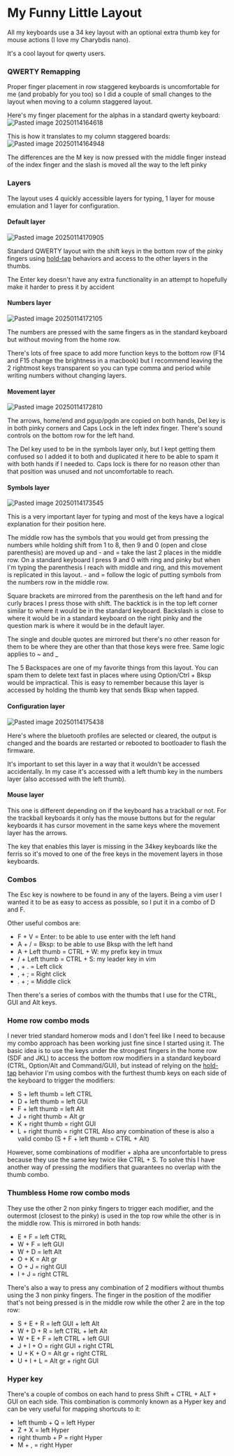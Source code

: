 # My Funny Little Layout
All my keyboards use a 34 key layout with an optional extra thumb key for mouse actions (I love my Charybdis nano).

It's a cool layout for qwerty users.

### QWERTY Remapping
Proper finger placement in row staggered keyboards is uncomfortable for me (and probably for you too) so I did a couple of small changes to the layout when moving to a column staggered layout.

Here's my finger placement for the alphas in a standard qwerty keyboard:
![Pasted image 20250114164618](https://github.com/user-attachments/assets/ea25e4d1-2519-4495-9b4c-d96df2c53e77)


This is how it translates to my column staggered boards:
![Pasted image 20250114164948](https://github.com/user-attachments/assets/16f2b5ee-d75a-43b1-8a5e-36ddf47f3b8e)

The differences are the M key is now pressed with the middle finger instead of the index finger and the slash is moved all the way to the left pinky

### Layers
The layout uses 4 quickly accessible layers for typing, 1 layer for mouse emulation and 1 layer for configuration.

#### Default layer
![Pasted image 20250114170905](https://github.com/user-attachments/assets/a74ae22a-4848-4c27-a8dd-c1bcdca91fa7)

Standard QWERTY layout with the shift keys in the bottom row of the pinky fingers using [hold-tap](https://zmk.dev/docs/keymaps/behaviors/hold-tap) behaviors and access to the other layers in the thumbs.

The Enter key doesn't have any extra functionality in an attempt to hopefully make it harder to press it by accident

#### Numbers layer
![Pasted image 20250114172105](https://github.com/user-attachments/assets/3774aa78-66c0-497b-b781-882ba6fb0d8f)

The numbers are pressed with the same fingers as in the standard keyboard but without moving from the home row.

There's lots of free space to add more function keys to the bottom row (F14 and F15 change the brightness in a macbook) but I recommend leaving the 2 rightmost keys transparent so you can type comma and period while writing numbers without changing layers.

#### Movement layer
![Pasted image 20250114172810](https://github.com/user-attachments/assets/c654af8c-a97b-49cc-a3b3-dde716139eb0)

The arrows, home/end and pgup/pgdn are copied on both hands, Del key is in both pinky corners and Caps Lock in the left index finger. There's sound controls on the bottom row for the left hand.

The Del key used to be in the symbols layer only, but I kept getting them confused so I added it to both and duplicated it here to be able to spam it with both hands if I needed to. Caps lock is there for no reason other than that position was unused and not uncomfortable to reach.

#### Symbols layer
![Pasted image 20250114173545](https://github.com/user-attachments/assets/533964dc-b2e6-476e-891c-5710ea5ee787)

This is a very important layer for typing and most of the keys have a logical explanation for their position here.

The middle row has the symbols that you would get from pressing the numbers while holding shift from 1 to 8, then 9 and 0 (open and close parenthesis) are moved up and - and = take the last 2 places in the middle row. On a standard keyboard I press 9 and 0 with ring and pinky but when I'm typing the parenthesis I reach with middle and ring, and this movement is replicated in this layout. - and = follow the logic of putting symbols from the numbers row in the middle row.

Square brackets are mirrored from the parenthesis on the left hand and for curly braces I press those with shift. The backtick is in the top left corner similar to where it would be in the standard keyboard. Backslash is close to where it would be in a standard keyboard on the right pinky and the question mark is where it would be in the default layer.

The single and double quotes are mirrored but there's no other reason for them to be where they are other than that those keys were free. Same logic applies to ~ and _

The 5 Backspaces are one of my favorite things from this layout. You can spam them to delete text fast in places where using Option/Ctrl + Bksp would be impractical. This is easy to remember because this layer is accessed by holding the thumb key that sends Bksp when tapped.
#### Configuration layer
![Pasted image 20250114175438](https://github.com/user-attachments/assets/6c332950-f999-40eb-a410-ea8b10b3271b)

Here's where the bluetooth profiles are selected or cleared, the output is changed and the boards are restarted or rebooted to bootloader to flash the firmware.

It's important to set this layer in a way that it wouldn't be accessed accidentally. In my case it's accessed with a left thumb key in the numbers layer (also accessed with the left thumb).

#### Mouse layer
This one is different depending on if the keyboard has a trackball or not. For the trackball keyboards it only has the mouse buttons but for the regular keyboards it has cursor movement in the same keys where the movement layer has the arrows.

The key that enables this layer is missing in the 34key keyboards like the ferris so it's moved to one of the free keys in the movement layers in those keyboards.

### Combos
The Esc key is nowhere to be found in any of the layers. Being a vim user I wanted it to be as easy to access as possible, so I put it in a combo of D and F.

Other useful combos are:
- F + V = Enter: to be able to use enter with the left hand
- A + / = Bksp: to be able to use Bksp with the left hand
- A + Left thumb = CTRL + W: my prefix key in tmux
- / + Left thumb = CTRL + S: my leader key in vim
- , + . = Left click
- , + ; = Right click
- . + ; = Middle click

Then there's a series of combos with the thumbs that I use for the CTRL, GUI and Alt keys.
### Home row combo mods
I never tried standard homerow mods and I don't feel like I need to because my combo approach has been working just fine since I started using it. The basic idea is to use the keys under the strongest fingers in the home row (SDF and JKL) to access the bottom row modifiers in a standard keyboard (CTRL, Option/Alt and Command/GUI), but instead of relying on the [hold-tap](https://zmk.dev/docs/keymaps/behaviors/hold-tap) behavior I'm using combos with the furthest thumb keys on each side of the keyboard to trigger the modifiers:
- S + left thumb = left CTRL
- D + left thumb = left GUI
- F + left thumb = left Alt
- J + right thumb = Alt gr
- K + right thumb = right GUI
- L + right thumb = right CTRL
Also any combination of these is also a valid combo (S + F + left thumb = CTRL + Alt)

However, some combinations of modifier + alpha are unconfortable to press because they use the same key twice like CTRL + S. To solve this I have another way of pressing the modifiers that guarantees no overlap with the thumb combo.

### Thumbless Home row combo mods
They use the other 2 non pinky fingers to trigger each modifier, and the outermost (closest to the pinky) is used in the top row while the other is in the middle row. This is mirrored in both hands:
- E + F = left CTRL
- W + F = left GUI
- W + D = left Alt
- O + K = Alt gr
- O + J = right GUI
- I + J = right CTRL

There's also a way to press any combination of 2 modifiers without thumbs using the 3 non pinky fingers. The finger in the position of the modifier that's not being pressed is in the middle row while the other 2 are in the top row:
- S + E + R = left GUI + left Alt
- W + D + R = left CTRL + left Alt
- W + E + F = left CTRL + left GUI
- J + I + O = right GUI + right CTRL
- U + K + O = Alt gr + right CTRL
- U + I + L = Alt gr + right GUI

### Hyper key
There's a couple of combos on each hand to press Shift + CTRL + ALT + GUI on each side. This combination is commonly known as a Hyper key and can be very useful for mapping shortcuts to it:
- left thumb + Q = left Hyper
- Z + X = left Hyper
- right thumb + P = right Hyper
- M + , = right Hyper
